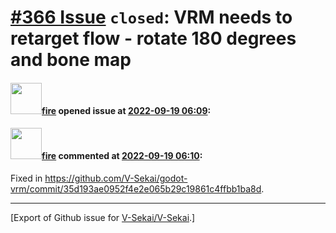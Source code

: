 # [\#366 Issue](https://github.com/V-Sekai/V-Sekai/issues/366) `closed`: VRM needs to retarget flow - rotate 180 degrees and bone map

#### <img src="https://avatars.githubusercontent.com/u/32321?u=c2e06a3d2b49a467aa907e54aa259516440267cc&v=4" width="50">[fire](https://github.com/fire) opened issue at [2022-09-19 06:09](https://github.com/V-Sekai/V-Sekai/issues/366):



#### <img src="https://avatars.githubusercontent.com/u/32321?u=c2e06a3d2b49a467aa907e54aa259516440267cc&v=4" width="50">[fire](https://github.com/fire) commented at [2022-09-19 06:10](https://github.com/V-Sekai/V-Sekai/issues/366#issuecomment-1250606496):

Fixed in https://github.com/V-Sekai/godot-vrm/commit/35d193ae0952f4e2e065b29c19861c4ffbb1ba8d.


-------------------------------------------------------------------------------



[Export of Github issue for [V-Sekai/V-Sekai](https://github.com/V-Sekai/V-Sekai).]
